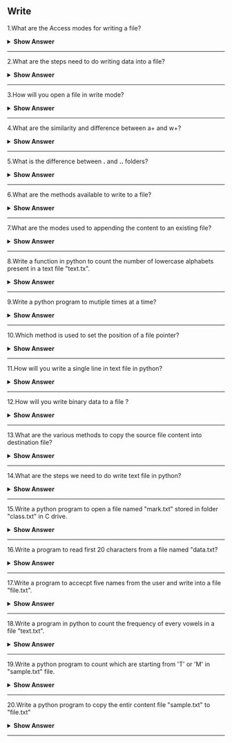 ## Write

1.What are the Access modes for writing a file?

<details><summary><b>Show Answer</b></summary>

Whenever we want to write down text into a file, we've got to open the get in one of the specified access modes. we will open the file basically to browse, write or append and sometimes to do multiple operations on one file.

1.w - This mode is used to open a file for writing.

2.w+ - Open a file for both reading and writing

3.wb - This is used to opens a binary file for writing.

4.a - Used to opens a file for writing

5.a+ - Opens a file for both reading and appending.

</details>

---

2.What are the steps need to do writing data into a file?

<details><summary><b>Show Answer</b></summary>

1.Find the path of the file.

2.Open file in write mode.

3.Write a content into a file.

4.Close file after completing the write operation.

5.Append the content at the end of the file.

</details>

---

3.How will you open a file in write mode?

<details><summary><b>Show Answer</b></summary>

- First open the .txt file.
- Enter he data into the file(.txt)
- Close the file.

```python
f=open('file.txt','w')
f.write('Python is interpreted language')
f.close()
```

- The above code opens a file in write mode and then rewrites the file it contain "Python is interpreted language".

</details>

---

4.What are the similarity and  difference between a+ and w+?

<details><summary><b>Show Answer</b></summary>

- **Similarity**: In both the modes, we can do read and write operations.
- **Difference**: In w+ mode file will be truncated(previous data lost) while in a+ mode,file's existing data will not be deleted and new data will be added at the end of the file.
  
</details>

---

5.What is the difference between  **.** and **..** folders?

<details><summary><b>Show Answer</b></summary>

- In python the **.** folder is the current folder.
- In python the **..** is the paret folder.
  
</details>

---

6.What are the methods available to write to a file?

<details><summary><b>Show Answer</b></summary>

-In python we have two types methods available to write to a file.

1.Write(s): This method used to write a string s to the stream and it will return the number of characters written.

2.writelines(lines): This method write a list of lines into the stream and Each line must have an seperator at the end of it.

</details>

---

7.What are the modes used to appending the content to an existing file?

<details><summary><b>Show Answer</b></summary>

- 'a' or 'a+' modes are used to appends the content at the end of the existing file in the open() method.

```python
f=open('C:\file.txt','a')
f.write("Welcome!")
f.close()
```

```python
# reading a file
f=open('C:\file.txt','r')
f.read()
f.close()
```

</details>

---

8.Write a function in python to count the number of lowercase alphabets present in a text file "text.tx".

<details><summary><b>Show Answer</b></summary>

- Consider you have an "text.txt" file.

```python
def countlower():
    f=open("text.txt","r")
    d=f.read()
    c=0
    for i in d:
        if i.islower():
            c=c+1
    print("Total number of lowercase in text file",c)
countlower()
```

</details>

---

9.Write a python program to mutiple times at a time?

<details><summary><b>Show Answer</b></summary>

- In python we have writelines() method to save the contents of a list object in a file.

```python
a=["Hello World.\n","welcome to International Airport.\n"]
f=open("C:\text.txt","w")
f.writelines(a)
f.close()
```

</details>

---

10.Which method is used to set the position of a file pointer?

<details><summary><b>Show Answer</b></summary>

- seek() method is used to set the position of file pointer.
- A file pointer is denotes the position of file which file contents to be read or written.The file handler is called a file pointer.
- tell() method used to returns the current possition of a file pointer.
  
</details>

---

11.How will you write a single line in text file in python?

<details><summary><b>Show Answer</b></summary>

We can use write function to write the line to file.

```python
file=open('myfile','w')
file.write('Hello World!\n')
file.close()
```

</details>

---

12.How will you write binary data to a file ?

<details><summary><b>Show Answer</b></summary>

"Binary" files are any files wherever the format is not created of readable characters. Binary files will range from image files like JPEGs or GIFs, audio files like MP3s or binary document formats like Word or PDF. In python by default files are opened in text mode.To open files in binary mode, once specifying a mode, add 'b' to that.

**Example**:

```python
file=open('file.txt','w+b')
byte_arr=[125,34,240,0,100]
binary_format=bytearray(byte_arr)
a=file.write(binary_format)
print(a)
file.close()
```

**Output**:

5

</details>

---

13.What are the various methods to copy the source file content into destination file?

<details><summary><b>Show Answer</b></summary>

- shutil.copyfileobj():Used to copy the file object from source code to destination code.
- shutil.copyfile(): Used to copy the contents from one file to another file.
- shutil.copy():Copy the content from one source file to destination file along with the metadata.
- shutil.copy2():Copy namely data namely timestamps of the supply file to the destination.
  
</details>

---

14.What are the steps we need to do write text file in python?

<details><summary><b>Show Answer</b></summary>

There are four steps we need to do write text file in python,
- Open the text file("text.txt")
- Write a text file.
- To append a text file.
- Finally we need to close a text file.

</details>

---

15.Write a python program to open a file named "mark.txt" stored in folder "class.txt" in C drive.

<details><summary><b>Show Answer</b></summary>

```python
file=open("C:\\class\\mark.txt")
```

**OR**

```python
file=open("C:\class\mark.txt")
```

</details>

---

16.Write a program to read first 20 characters from a file named "data.txt?

<details><summary><b>Show Answer</b></summary>

```python
f=open("data.txt","r")
data=f.read(20)
print(data)
```
</details>

---

17.Write a program to accecpt five names from the user and write into a file "file.txt".

<details><summary><b>Show Answer</b></summary>

```python
f = open("file.txt","w")
for i in range(5):
   n = input("Enter name")
   f.write(n)
f.close()
```
</details>

---

18.Write a program in python to count the frequency of every vowels in a file "text.txt".

<details><summary><b>Show Answer</b></summary>

```python
f = open("text.txt", "r")
d = f.read()
va=ve=vo=vu=vi=0
for i in d:
     if i=='a' or i=='A':
         va=va+1
     if i=='e' or i=='E':
         ve=ve+1
     if i=='i' or i=='I':
         vi=vi+1
     if i=='o' or i=='O':
         vo=vo+1
     if i=='u' or i=='U':
         vu=vu+1
print("Freq of vowel \"a\" is", va)
print("Freq of vowel \"e\" is", ve)
print("Freq of vowel \"i\" is", vi)
print("Freq of vowel \"o\" is", vo)
print("Freq of vowel \"u\" is", vu)
```

</details>

---

19.Write a python program to count which are starting from 'T' or 'M' in "sample.txt" file.

<details><summary><b>Show Answer</b></summary>

```python
file=open("sample.txt", "r")
d=file.readlines()
c=0
for i in d:
     if i[0] == 'M' or i[0] == 'T':
        c=c+1
print("Total lines are :", c)

```

</details>

---

20.Write a python program to copy the entir content file "sample.txt" to "file.txt"

<details><summary><b>Show Answer</b></summary>

```python
f = open("file.txt", "r")
f1 = open("sample.txt", "w")
d = f.read()
f1.write(d)
f.close()
f1.close()
```

</details>

---
